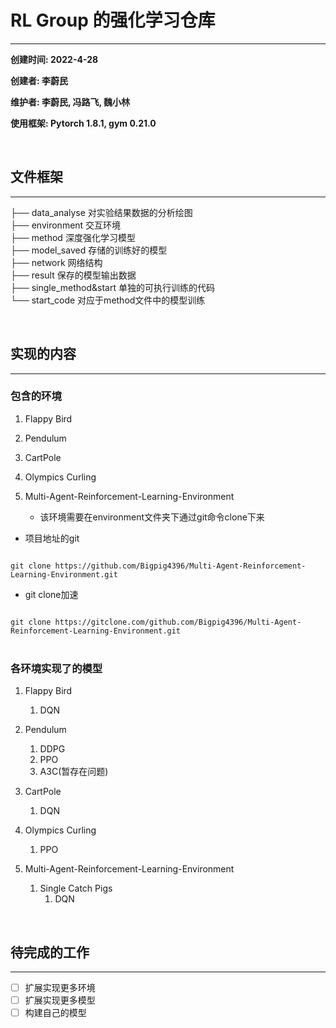 # RL Group 的强化学习仓库

---

**创建时间: 2022-4-28**

**创建者: 李蔚民**

**维护者: 李蔚民, 冯路飞, 魏小林** 

**使用框架: Pytorch 1.8.1, gym 0.21.0**

<br>

## 文件框架

---

├── data_analyse 对实验结果数据的分析绘图<br>
├── environment 交互环境<br>
├── method 深度强化学习模型<br>
├── model_saved 存储的训练好的模型<br>
├── network 网络结构<br>
├── result 保存的模型输出数据<br>
├── single_method&start 单独的可执行训练的代码<br>
└── start_code 对应于method文件中的模型训练<br>

<br>

## 实现的内容

---

### 包含的环境

1. Flappy Bird


2. Pendulum


3. CartPole


4. Olympics Curling


5. Multi-Agent-Reinforcement-Learning-Environment
   * 该环境需要在environment文件夹下通过git命令clone下来

* 项目地址的git
<code>
git clone https://github.com/Bigpig4396/Multi-Agent-Reinforcement-Learning-Environment.git
</code>

* git clone加速
<code>
git clone https://gitclone.com/github.com/Bigpig4396/Multi-Agent-Reinforcement-Learning-Environment.git
</code>

<br>

### 各环境实现了的模型

1. Flappy Bird
   1. DQN


2. Pendulum
   1. DDPG
   2. PPO
   3. A3C(暂存在问题)


3. CartPole
   1. DQN


4. Olympics Curling
   1. PPO


5. Multi-Agent-Reinforcement-Learning-Environment
   1. Single Catch Pigs
      1. DQN

<br>

## 待完成的工作

--- 

- [ ] 扩展实现更多环境
- [ ] 扩展实现更多模型
- [ ] 构建自己的模型
